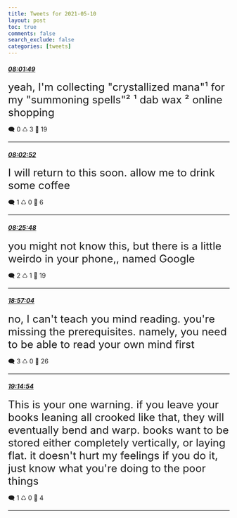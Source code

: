 ```yaml
---
title: Tweets for 2021-05-10
layout: post
toc: true
comments: false
search_exclude: false
categories: [tweets]
---
```



#### <a href = "https://twitter.com/deepfates/status/1391755359359062016">*08:01:49*</a>

<font size="5">yeah, I'm collecting "crystallized mana"¹ for my "summoning spells"²  ¹ dab wax ² online shopping</font>



🗨️ 0 ♺ 3 🤍  19   

---
    
#### <a href = "https://twitter.com/deepfates/status/1391755621221994503">*08:02:52*</a>

<font size="5">I will return to this soon. allow me to drink some coffee</font>



🗨️ 1 ♺ 0 🤍  6   

---
    
#### <a href = "https://twitter.com/deepfates/status/1391761395092496391">*08:25:48*</a>

<font size="5">you might not know this, but there is a little weirdo in your phone,, named Google</font>



🗨️ 2 ♺ 1 🤍  19   

---
    
#### <a href = "https://twitter.com/deepfates/status/1391920258294816770">*18:57:04*</a>

<font size="5">no, I can't teach you mind reading. you're missing the prerequisites.  namely, you need to be able to read your own mind first</font>



🗨️ 3 ♺ 0 🤍  26   

---
    
#### <a href = "https://twitter.com/deepfates/status/1391924745826836480">*19:14:54*</a>

<font size="5">This is your one warning. if you leave your books leaning all crooked like that, they will eventually bend and warp. books want to be stored either completely vertically, or laying flat.   it doesn't hurt my feelings if you do it, just know what you're doing to the poor things</font>



🗨️ 1 ♺ 0 🤍  4   

---
    
            

